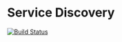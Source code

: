 # Service Discovery

[![Build Status](https://travis-ci.org/microbusinesses/ServiceDiscovery.png)](https://travis-ci.org/microbusinesses/ServiceDiscovery)
